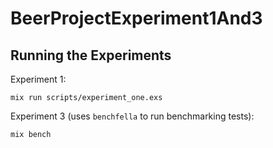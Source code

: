 # BeerProjectExperiment1And3

## Running the Experiments

Experiment 1:
~~~
mix run scripts/experiment_one.exs
~~~

Experiment 3 (uses `benchfella` to run benchmarking tests):
~~~
mix bench
~~~


